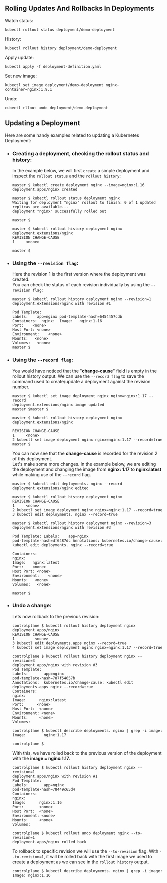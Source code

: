 ## Rolling Updates And Rollbacks In Deployments

Watch status:

```shell
kubectl rollout status deployment/demo-deployment
```

History:

```shell
kubectl rollout history deployment/demo-deployment
```

Apply update:

```shell
kubectl apply -f deployment-definition.yaml
```

Set new image:

```shell
kubectl set image deployment/demo-deployment nginx-container=nginx:1.9.1
```

Undo:

```shell
cubectl rllout undo deployment/demo-deployment
```

## Updating a Deployment

Here are some handy examples related to updating a Kubernetes Deployment:

* ### **Creating a deployment, checking the rollout status and history:**
  In the example below, we will first `create` a simple deployment and inspect the `rollout status` and
  the `rollout history`:
  ```shell
  master $ kubectl create deployment nginx --image=nginx:1.16
  deployment.apps/nginx created
  
  master $ kubectl rollout status deployment nginx
  Waiting for deployment "nginx" rollout to finish: 0 of 1 updated replicas are available...
  deployment "nginx" successfully rolled out
  
  master $
  
  master $ kubectl rollout history deployment nginx
  deployment.extensions/nginx
  REVISION CHANGE-CAUSE
  1     <none>
  
  master $
  ```
* ### **Using the `--revision flag`:**
  Here the revision 1 is the first version where the deployment was created.  
  You can check the status of each revision individually by using the `--revision flag`:
  ```shell
  master $ kubectl rollout history deployment nginx --revision=1
  deployment.extensions/nginx with revision #1
  
  Pod Template:
  Labels:    app=nginx pod-template-hash=6454457cdb
  Containers:  nginx:  Image:   nginx:1.16
  Port:    <none>
  Host Port: <none>
  Environment:    <none>
  Mounts:   <none>
  Volumes:   <none>
  master $
  ```
* ### **Using the `--record flag`:**
  You would have noticed that the "**change-cause**" field is empty in the rollout history output. We can use
  the `--record
  flag` to save the command used to create/update a deployment against the revision number.
  ```shell
  master $ kubectl set image deployment nginx nginx=nginx:1.17 --record
  deployment.extensions/nginx image updated
  master $master $
  
  master $ kubectl rollout history deployment nginx
  deployment.extensions/nginx
  
  REVISION CHANGE-CAUSE
  1     <none>
  2 kubectl set image deployment nginx nginx=nginx:1.17 --record=true
  master $
  ```
  You can now see that the **change-cause** is recorded for the revision 2 of this deployment.  
  Let's make some more changes. In the example below, we are editing the deployment and changing the image from **nginx:
  1.17**
  to **nginx:latest** while making use of the `--record` flag.
  ```shell
  master $ kubectl edit deployments. nginx --record
  deployment.extensions/nginx edited
  
  master $ kubectl rollout history deployment nginx
  REVISION CHANGE-CAUSE
  1     <none>
  2 kubectl set image deployment nginx nginx=nginx:1.17 --record=true
  3 kubectl edit deployments. nginx --record=true
  
  master $ kubectl rollout history deployment nginx --revision=3
  deployment.extensions/nginx with revision #3
  
  Pod Template: Labels:    app=nginx
  pod-template-hash=df6487dc Annotations: kubernetes.io/change-cause: kubectl edit deployments. nginx --record=true
  
  Containers:
  nginx:
  Image:   nginx:latest
  Port:    <none>
  Host Port: <none>
  Environment:    <none>
  Mounts:   <none>
  Volumes:   <none>
  
  master $
  ```
* ### **Undo a change:**
  Lets now rollback to the previous revision:
  ```shell
  controlplane $ kubectl rollout history deployment nginx
  deployment.apps/nginx
  REVISION CHANGE-CAUSE
  1         <none>
  3 kubectl edit deployments.apps nginx --record=true
  4 kubectl set image deployment nginx nginx=nginx:1.17 --record=true
  
  controlplane $ kubectl rollout history deployment nginx --revision=3
  deployment.apps/nginx with revision #3
  Pod Template:
  Labels:       app=nginx
  pod-template-hash=787f54657b
  Annotations:  kubernetes.io/change-cause: kubectl edit deployments.apps nginx --record=true
  Containers:
  nginx:
  Image:      nginx:latest
  Port:      <none>
  Host Port:  <none>
  Environment: <none>       
  Mounts:     <none>
  Volumes:
  
  controlplane $ kubectl describe deployments. nginx | grep -i image:
  Image:        nginx:1.17
  
  controlplane $
  ```
  With this, we have rolled back to the previous version of the deployment with the **image = nginx:1.17.**
  ```shell
  controlplane $ kubectl rollout history deployment nginx --revision=1
  deployment.apps/nginx with revision #1
  Pod Template:
  Labels:       app=nginx
  pod-template-hash=78449c65d4
  Containers:
  nginx:
  Image:      nginx:1.16
  Port:       <none>
  Host Port:  <none>
  Environment: <none>     
  Mounts:     <none>
  Volumes:
  
  controlplane $ kubectl rollout undo deployment nginx --to-revision=1
  deployment.apps/nginx rolled back
  ```
  To rollback to specific revision we will use the `--to-revision` flag.
  With `--to-revision=1`, it will be rolled back with the first image we used to create a deployment as we can see in
  the
  `rollout history` output.
  ```shell
  controlplane $ kubectl describe deployments. nginx | grep -i image:
  Image: nginx:1.16
  ```
